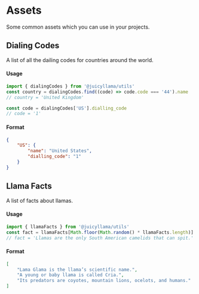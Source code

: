 # Assets

Some common assets which you can use in your projects.

## Dialing Codes

A list of all the dailing codes for countries around the world.

#### Usage

```typescript
import { dialingCodes } from '@juicyllama/utils'
const country = dialingCodes.find((code) => code.code === '44').name
// country = 'United Kingdom'

const code = dialingCodes['US'].dialling_code
// code = '1'
```

#### Format

```json
{
    "US": {
        "name": "United States",
        "dialling_code": "1"
    }
}
```

## Llama Facts

A list of facts about llamas.

#### Usage

```typescript
import { llamaFacts } from '@juicyllama/utils'
const fact = llamaFacts[Math.floor(Math.random() * llamaFacts.length)]
// fact = 'Llamas are the only South American camelids that can spit.'
```

#### Format

```json
[
    "Lama Glama is the llama’s scientific name.",
    "A young or baby llama is called Cria.",
    "Its predators are coyotes, mountain lions, ocelots, and humans."
]
```